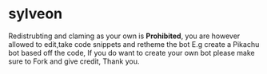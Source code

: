 # sylveon
Redistrubting and claming as your own is **Prohibited**, you are however allowed to edit,take code snippets and retheme the bot E.g create a Pikachu bot based off the code, If you do want to create your own bot please make sure to Fork and give credit, Thank you.
